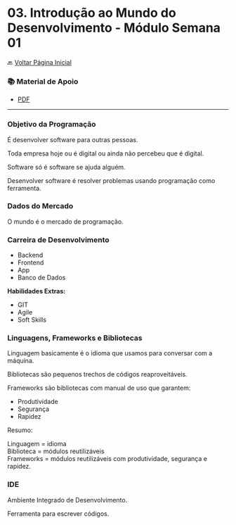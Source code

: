# 03. Introdução ao Mundo do Desenvolvimento - Módulo Semana 01

🔙 [Voltar Página Inicial](https://github.com/brseghese/vtex-hiring-coders-3)

<h3> 📚 Material de Apoio</h3>

- [PDF](https://drive.google.com/file/d/1pDApoe6amcYPleVZ10fXo7xK_39dy-U9/view)

---

### Objetivo da Programação

É desenvolver software para outras pessoas.

Toda empresa hoje ou é digital ou ainda não percebeu que é digital.

Software só é software se ajuda alguém.

Desenvolver software é resolver problemas usando programação como ferramenta.

### Dados do Mercado

O mundo é o mercado de programação.

### Carreira de Desenvolvimento

- Backend
- Frontend
- App
- Banco de Dados

<b>Habilidades Extras:</b>

- GIT
- Agile
- Soft Skills

### Linguagens, Frameworks e Bibliotecas

Linguagem basicamente é o idioma que usamos para conversar com a máquina.

Bibliotecas são pequenos trechos de códigos reaproveitáveis.

Frameworks são bibliotecas com manual de uso que garantem:

- Produtividade
- Segurança
- Rapidez

Resumo:

Linguagem = idioma <br>
Biblioteca = módulos reutilizáveis <br>
Frameworks = módulos reutilizáveis com produtividade, segurança e rapidez.

### IDE

Ambiente Integrado de Desenvolvimento.

Ferramenta para escrever códigos.
